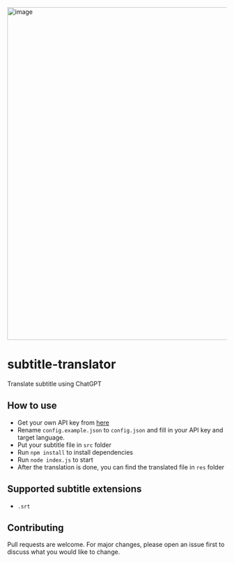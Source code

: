 <img width="762" alt="image" src="https://user-images.githubusercontent.com/16719720/222925676-227fd7a3-da34-4dd8-be34-7e5664a4e56b.png">

# subtitle-translator
Translate subtitle using ChatGPT

## How to use
- Get your own API key from [here](https://platform.openai.com/account/api-keys)
- Rename `config.example.json` to `config.json` and fill in your API key and target language.
- Put your subtitle file in `src` folder
- Run `npm install` to install dependencies
- Run `node index.js` to start
- After the translation is done, you can find the translated file in `res` folder

## Supported subtitle extensions
- `.srt`

## Contributing
Pull requests are welcome. For major changes, please open an issue first to discuss what you would like to change.